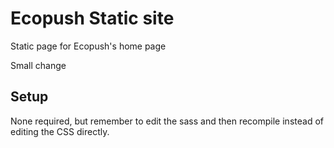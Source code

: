 # Ecopush Static site
Static page for Ecopush's home page

Small change

## Setup
None required, but remember to edit the sass and then recompile instead of editing the CSS directly.
